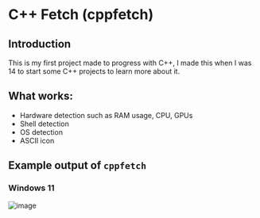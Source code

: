 # C++ Fetch (cppfetch)

## Introduction
This is my first project made to progress with C++, I made this when I was 14 to start some C++ projects to learn more about it.

## What works:
- Hardware detection such as RAM usage, CPU, GPUs
- Shell detection
- OS detection
- ASCII icon

## Example output of `cppfetch`
### Windows 11
![image](https://github.com/user-attachments/assets/58a2df9a-c8b2-4745-bd9a-e56910395140)
